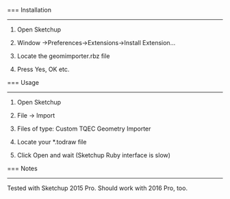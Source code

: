 === Installation
*********************

1) Open Sketchup

2) Window ->Preferences->Extensions->Install Extension...

3) Locate the geomimporter.rbz file

4) Press Yes, OK etc.


=== Usage
*********************

1) Open Sketchup

2) File -> Import

3) Files of type: Custom TQEC Geometry Importer

4) Locate your *.todraw file

5) Click Open and wait (Sketchup Ruby interface is slow)


=== Notes
*********************

Tested with Sketchup 2015 Pro.
Should work with 2016 Pro, too.
